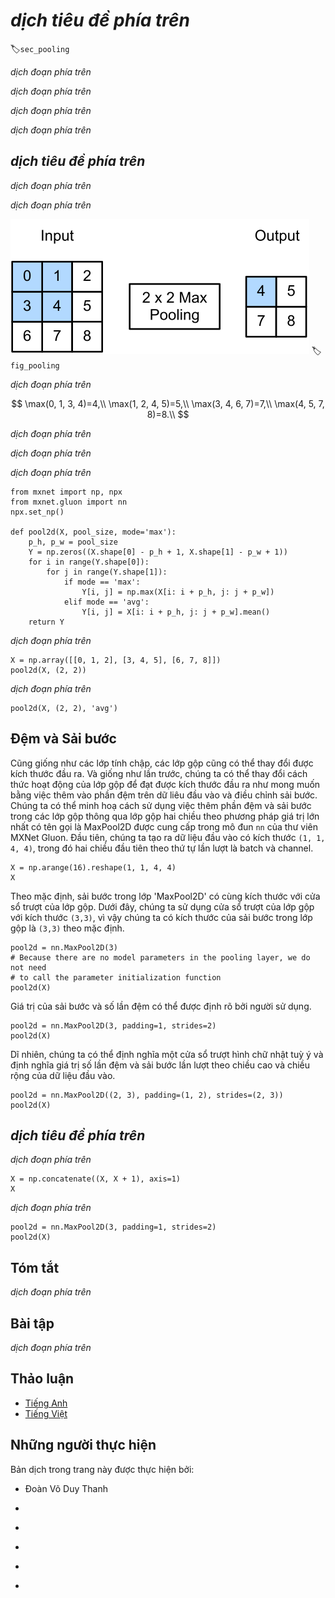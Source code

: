 <!-- ===================== Bắt đầu dịch Phần 1 ==================== -->
<!-- ========================================= REVISE PHẦN 1 - BẮT ĐẦU =================================== -->

<!--
# Pooling
-->

# *dịch tiêu đề phía trên*
:label:`sec_pooling`


<!--
Often, as we process images, we want to gradually reduce the spatial resolution of our hidden representations, 
aggregating information so that the higher up we go in the network, the larger the receptive field (in the input) to which each hidden node is sensitive.
-->

*dịch đoạn phía trên*

<!--
Often our ultimate task asks some global question about the image, e.g., *does it contain a cat?*
So typically the nodes of our final layer should be sensitive to the entire input.
By gradually aggregating information, yielding coarser and coarser maps, we accomplish this goal of ultimately learning a global representation,
while keeping all of the advantages of convolutional layers at the intermediate layers of processing.
-->

*dịch đoạn phía trên*


<!--
Moreover, when detecting lower-level features, such as edges (as discussed in :numref:`sec_conv_layer`),
we often want our representations to be somewhat invariant to translation.
For instance, if we take the image `X` with a sharp delineation between black and white
and shift the whole image by one pixel to the right, i.e., `Z[i, j] = X[i, j+1]`, then the output for the new image `Z` might be vastly different.
The edge will have shifted by one pixel and with it all the activations.
In reality, objects hardly ever occur exactly at the same place.
In fact, even with a tripod and a stationary object, vibration of the camera due to the movement of the shutter might shift everything by a pixel or so
(high-end cameras are loaded with special features to address this problem).
-->

*dịch đoạn phía trên*

<!--
This section introduces pooling layers, which serve the dual purposes of
mitigating the sensitivity of convolutional layers to location and of spatially downsampling representations.
-->

*dịch đoạn phía trên*

<!-- ===================== Kết thúc dịch Phần 1 ===================== -->

<!-- ===================== Bắt đầu dịch Phần 2 ===================== -->

<!--
## Maximum Pooling and Average Pooling
-->

## *dịch tiêu đề phía trên*

<!--
Like convolutional layers, pooling operators consist of a fixed-shape window that is slid over all regions in the input according to its stride, 
computing a single output for each location traversed by the fixed-shape window (sometimes known as the *pooling window*).
However, unlike the cross-correlation computation of the inputs and kernels in the convolutional layer, the pooling layer contains no parameters (there is no *filter*).
Instead, pooling operators are deterministic, typically calculating either the maximum or the average value of the elements in the pooling window.
These operations are called *maximum pooling* (*max pooling* for short) and *average pooling*, respectively.
-->

*dịch đoạn phía trên*

<!--
In both cases, as with the cross-correlation operator, we can think of the pooling window as starting from the top left of the input array
and sliding across the input array from left to right and top to bottom.
At each location that the pooling window hits, it computes the maximum or average
value of the input subarray in the window (depending on whether *max* or *average* pooling is employed).
-->

*dịch đoạn phía trên*


<!--
![Maximum pooling with a pooling window shape of $2\times 2$. The shaded portions represent the first output element and the input element used for its computation: $\max(0, 1, 3, 4)=4$](../img/pooling.svg)
-->

![*dịch chú thích ảnh phía trên*](../img/pooling.svg)
:label:`fig_pooling`

<!--
The output array in :numref:`fig_pooling` above has a height of 2 and a width of 2.
The four elements are derived from the maximum value of $\text{max}$:
-->

*dịch đoạn phía trên*

$$
\max(0, 1, 3, 4)=4,\\
\max(1, 2, 4, 5)=5,\\
\max(3, 4, 6, 7)=7,\\
\max(4, 5, 7, 8)=8.\\
$$

<!-- ===================== Kết thúc dịch Phần 2 ===================== -->

<!-- ===================== Bắt đầu dịch Phần 3 ===================== -->

<!--
A pooling layer with a pooling window shape of $p \times q$ is called a $p \times q$ pooling layer.
The pooling operation is called $p \times q$ pooling.
-->

*dịch đoạn phía trên*

<!--
Let us return to the object edge detection example mentioned at the beginning of this section.
Now we will use the output of the convolutional layer as the input for $2\times 2$ maximum pooling.
Set the convolutional layer input as `X` and the pooling layer output as `Y`. Whether or not the values of `X[i, j]` and `X[i, j+1]` are different,
or `X[i, j+1]` and `X[i, j+2]` are different, the pooling layer outputs all include `Y[i, j]=1`.
That is to say, using the $2\times 2$ maximum pooling layer, we can still detect if the pattern recognized by the convolutional layer
moves no more than one element in height and width.
-->

*dịch đoạn phía trên*

<!--
In the code below, we implement the forward computation of the pooling layer in the `pool2d` function.
This function is similar to the `corr2d` function in :numref:`sec_conv_layer`.
However, here we have no kernel, computing the output as either the max or the average of each region in the input..
-->

*dịch đoạn phía trên*

```{.python .input  n=3}
from mxnet import np, npx
from mxnet.gluon import nn
npx.set_np()

def pool2d(X, pool_size, mode='max'):
    p_h, p_w = pool_size
    Y = np.zeros((X.shape[0] - p_h + 1, X.shape[1] - p_w + 1))
    for i in range(Y.shape[0]):
        for j in range(Y.shape[1]):
            if mode == 'max':
                Y[i, j] = np.max(X[i: i + p_h, j: j + p_w])
            elif mode == 'avg':
                Y[i, j] = X[i: i + p_h, j: j + p_w].mean()
    return Y
```

<!--
We can construct the input array `X` in the above diagram to validate the output of the two-dimensional maximum pooling layer.
-->

*dịch đoạn phía trên*

```{.python .input  n=4}
X = np.array([[0, 1, 2], [3, 4, 5], [6, 7, 8]])
pool2d(X, (2, 2))
```

<!--
At the same time, we experiment with the average pooling layer.
-->

*dịch đoạn phía trên*

```{.python .input  n=14}
pool2d(X, (2, 2), 'avg')
```

<!-- ===================== Kết thúc dịch Phần 3 ===================== -->

<!-- ===================== Bắt đầu dịch Phần 4 ===================== -->

<!-- ========================================= REVISE PHẦN 1 - KẾT THÚC ===================================-->

<!-- ========================================= REVISE PHẦN 2 - BẮT ĐẦU ===================================-->

<!--
## Padding and Stride
-->

## Đệm và Sải bước


<!--
As with convolutional layers, pooling layers can also change the output shape.
And as before, we can alter the operation to achieve a desired output shape by padding the input and adjusting the stride.
We can demonstrate the use of padding and strides in pooling layers via the two-dimensional maximum pooling layer MaxPool2D shipped in MXNet Gluon's `nn` module.
We first construct an input data of shape `(1, 1, 4, 4)`, where the first two dimensions are batch and channel.
-->

Cũng giống như các lớp tính chập, các lớp gộp cũng có thể thay đổi được kích thước đầu ra. Và giống như lần trước, chúng ta có thể thay đổi cách thức hoạt động của lớp gộp để đạt được kích thước đầu ra như mong muốn bằng việc thêm vào phần đệm trên dữ liêu đầu vào và điều chỉnh sải bước. 
Chúng ta có thể minh hoạ cách sử dụng việc thêm phần đệm và sải bước trong các lớp gộp thông qua lớp gộp hai chiều theo phương pháp giá trị lớn nhất có tên gọi là MaxPool2D được cung cấp trong mô đun `nn` của thư viên MXNet Gluon. Đầu tiên, chúng ta tạo ra dữ liệu đầu vào có kích thước `(1, 1, 4, 4)`, trong đó hai chiều đầu tiên theo thứ tự lần lượt là batch và channel.


```{.python .input  n=15}
X = np.arange(16).reshape(1, 1, 4, 4)
X
```

<!--
By default, the stride in the `MaxPool2D` class has the same shape as the pooling window.
Below, we use a pooling window of shape `(3, 3)`, so we get a stride shape of `(3, 3)` by default.
-->

Theo mặc định, sải bước trong lớp 'MaxPool2D' có cùng kích thước với cửa sổ trượt của lớp gộp.
Dưới đây, chúng ta sử dụng cửa sổ trượt của lớp gộp với kích thước `(3,3)`, vì vậy chúng ta có kích thước của sải bước trong lớp gộp là `(3,3)` theo mặc định.


```{.python .input  n=16}
pool2d = nn.MaxPool2D(3)
# Because there are no model parameters in the pooling layer, we do not need
# to call the parameter initialization function
pool2d(X)
```

<!--
The stride and padding can be manually specified.
-->

Giá trị của sải bước và số lần đệm có thể được định rõ bởi người sử dụng.

```{.python .input  n=7}
pool2d = nn.MaxPool2D(3, padding=1, strides=2)
pool2d(X)
```

<!--
Of course, we can specify an arbitrary rectangular pooling window
and specify the padding and stride for height and width, respectively.
-->

Dĩ nhiên, chúng ta có thể định nghĩa một cửa sổ trượt hình chữ nhật tuỳ ý và định nghĩa giá trị số lần đệm và sải bước lần lượt theo chiều cao và chiều rộng của dữ liệu đầu vào.

```{.python .input  n=8}
pool2d = nn.MaxPool2D((2, 3), padding=(1, 2), strides=(2, 3))
pool2d(X)
```

<!-- ===================== Kết thúc dịch Phần 4 ===================== -->

<!-- ===================== Bắt đầu dịch Phần 5 ===================== -->

<!--
## Multiple Channels
-->

## *dịch tiêu đề phía trên*

<!--
When processing multi-channel input data, the pooling layer pools each input channel separately, rather than adding the inputs of each channel by channel as in a convolutional layer.
This means that the number of output channels for the pooling layer is the same as the number of input channels.
Below, we will concatenate arrays `X` and `X+1` on the channel dimension to construct an input with 2 channels.
-->

*dịch đoạn phía trên*

```{.python .input  n=9}
X = np.concatenate((X, X + 1), axis=1)
X
```

<!--
As we can see, the number of output channels is still 2 after pooling.
-->

*dịch đoạn phía trên*

```{.python .input  n=10}
pool2d = nn.MaxPool2D(3, padding=1, strides=2)
pool2d(X)
```

<!--
## Summary
-->

## Tóm tắt

<!--
* Taking the input elements in the pooling window, the maximum pooling operation assigns the maximum value as the output and the average pooling operation assigns the average value as the output.
* One of the major functions of a pooling layer is to alleviate the excessive sensitivity of the convolutional layer to location.
* We can specify the padding and stride for the pooling layer.
* Maximum pooling, combined with a stride larger than 1 can be used to reduce the resolution.
* The pooling layer's number of output channels is the same as the number of input channels.
-->

*dịch đoạn phía trên*


<!--
## Exercises
-->

## Bài tập

<!--
1. Can you implement average pooling as a special case of a convolution layer? If so, do it.
1. Can you implement max pooling as a special case of a convolution layer? If so, do it.
1. What is the computational cost of the pooling layer? Assume that the input to the pooling layer is of size $c\times h\times w$, the pooling window has a shape of $p_h\times p_w$ with a padding of $(p_h, p_w)$ and a stride of $(s_h, s_w)$.
1. Why do you expect maximum pooling and average pooling to work differently?
1. Do we need a separate minimum pooling layer? Can you replace it with another operation?
1. Is there another operation between average and maximum pooling that you could consider (hint: recall the softmax)? Why might it not be so popular?
-->

*dịch đoạn phía trên*

<!-- ===================== Kết thúc dịch Phần 5 ===================== -->
<!-- ========================================= REVISE PHẦN 2 - KẾT THÚC ===================================-->


<!--
## [Discussions](https://discuss.mxnet.io/t/2352)
-->

## Thảo luận
* [Tiếng Anh](https://discuss.mxnet.io/t/2352)
* [Tiếng Việt](https://forum.machinelearningcoban.com/c/d2l)

## Những người thực hiện
Bản dịch trong trang này được thực hiện bởi:
<!--
Tác giả của mỗi Pull Request điền tên mình và tên những người review mà bạn thấy
hữu ích vào từng phần tương ứng. Mỗi dòng một tên, bắt đầu bằng dấu `*`.

Lưu ý:
* Nếu reviewer không cung cấp tên, bạn có thể dùng tên tài khoản GitHub của họ
với dấu `@` ở đầu. Ví dụ: @aivivn.

* Tên đầy đủ của các reviewer có thể được tìm thấy tại https://github.com/aivivn/d2l-vn/blob/master/docs/contributors_info.md
-->

* Đoàn Võ Duy Thanh
<!-- Phần 1 -->
*

<!-- Phần 2 -->
*

<!-- Phần 3 -->
*

<!-- Phần 4 -->
*

<!-- Phần 5 -->
*
